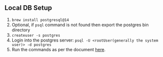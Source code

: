 ## Local DB Setup
1. `brew install postgresql@14`
2. Optional, if `psql` command is not found then export the postgres bin directory  
3. `createuser -s postgres`
4. Login into the postgres server:
    `psql -U <rootUser(generally the system user)> -d postgres`
5. Run the commands as per the document [here](rido%20db%20shit.txt).
